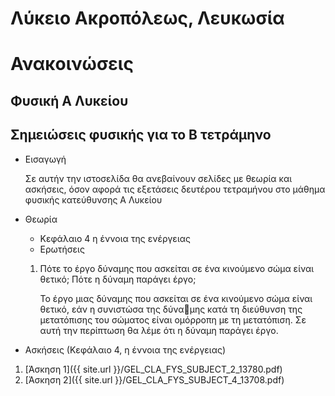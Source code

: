 # Λύκειο Ακροπόλεως, Λευκωσία
# Ανακοινώσεις
## Φυσική Α Λυκείου
## Σημειώσεις φυσικής για το Β τετράμηνο
* Εισαγωγή

     Σε αυτήν την ιστοσελίδα θα ανεβαίνουν σελίδες με θεωρία  και ασκήσεις, όσον αφορά τις εξετάσεις δευτέρου τετραμήνου στο μάθημα φυσικής κατεύθυνσης Α Λυκείου 

* Θεωρία
     * Κεφάλαιο 4  η έννοια της ενέργειας
     * Ερωτήσεις
     1. Πότε το έργο δύναμης που ασκείται σε ένα κινούμενο σώμα είναι θετικό; Πότε η δύναμη παράγει έργο;
          
          To έργο µιας δύναµης που ασκείται σε ένα κινούµενο σώµα είναι θετικό, εάν η συνιστώσα της δύναµης κατά τη διεύθυνση της µετατόπισης του σώµατος                είναι οµόρροπη µε τη µετατόπιση. Σε αυτή την περίπτωση θα λέµε ότι η δύναµη παράγει έργο.
    <!-- <u>Προσοχή στην ανάλυση δυνάμεων</u>-->
  
 * Ασκήσεις (Κεφάλαιο 4, η έννοια της ενέργειας)
 1. [Άσκηση 1]({{ site.url }}/GEL_CLA_FYS_SUBJECT_2_13780.pdf)
 2. [Άσκηση 2]({{ site.url }}/GEL_CLA_FYS_SUBJECT_4_13708.pdf)
 <!--1. [A1]({{ site.url }}/GEL_CLA_FYS_SUBJECT_4_14530.pdf)
     -- ασκήσεις στο [κεκλιμένο επίπεδο]({{ site.url }}/acc.pdf) .-->


<!--$$E_k=\dfrac{1}{2}m\upsilon^2$$ -->

<!--
{% raw %}
  $$a^2 + b^2 = c^2$$ 
 {% endraw %}
-->
<!--## Σουάννης Γιάννης
* Γιάννη, λύσε τις παρακάτω 3 ασκήσεις από τράπεζα θεμάτων (Φυσική)

1. [F4]({{ site.url }}/F4.pdf)
2. [F5]({{ site.url }}/F5.pdf)
3. [F6]({{ site.url }}/F6.pdf)-->
